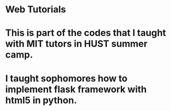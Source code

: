 # Web Tutorials
# This is part of the codes that I taught with MIT tutors in HUST summer camp.
# I taught sophomores how to implement flask framework with html5 in python.
